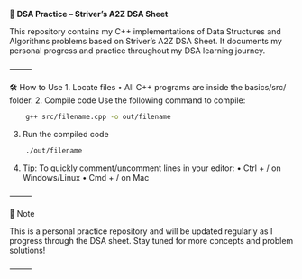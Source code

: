 🧠 **DSA Practice – Striver’s A2Z DSA Sheet**

This repository contains my C++ implementations of Data Structures and Algorithms problems based on Striver’s A2Z DSA Sheet. It documents my personal progress and practice throughout my DSA learning journey.

⸻

🛠️ How to Use
	1.	Locate files
	•	All C++ programs are inside the basics/src/ folder.
	2.	Compile code
Use the following command to compile:
```bash
    g++ src/filename.cpp -o out/filename
```
3.	Run the compiled code
```bash
    ./out/filename
```

4.	Tip:
To quickly comment/uncomment lines in your editor:
	•	Ctrl + / on Windows/Linux
	•	Cmd + / on Mac

⸻

📌 Note

This is a personal practice repository and will be updated regularly as I progress through the DSA sheet. Stay tuned for more concepts and problem solutions!

⸻
